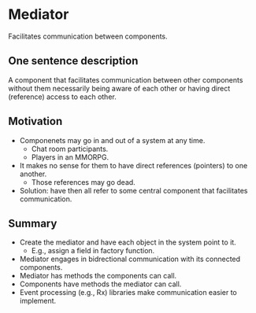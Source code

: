 # Mediator

Facilitates communication between components.

## One sentence description

A component that facilitates communication between other components without them necessarily being aware of each other or having direct (reference) access to each other.

## Motivation

- Componenets may go in and out of a system at any time.
  - Chat room participants.
  - Players in an MMORPG.
- It makes no sense for them to have direct references (pointers) to one another.
  - Those references may go dead.
- Solution: have then all refer to some central component that facilitates communication.

## Summary

- Create the mediator and have each object in the system point to it.
  - E.g., assign a field in factory function.
- Mediator engages in bidrectional communication with its connected components.
- Mediator has methods the components can call.
- Components have methods the mediator can call.
- Event processing (e.g., Rx) libraries make communication easier to implement.
